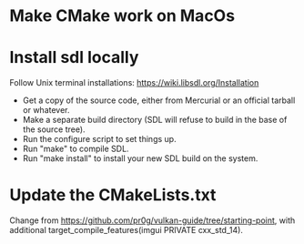 # Make CMake work on MacOs

# Install sdl locally
Follow Unix terminal installations: https://wiki.libsdl.org/Installation

- Get a copy of the source code, either from Mercurial or an official tarball or whatever.
- Make a separate build directory (SDL will refuse to build in the base of the source tree).
- Run the configure script to set things up.
- Run "make" to compile SDL.
- Run "make install" to install your new SDL build on the system.

# Update the CMakeLists.txt
Change from https://github.com/pr0g/vulkan-guide/tree/starting-point, with additional target_compile_features(imgui PRIVATE cxx_std_14).